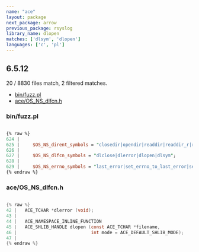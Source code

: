 ```yaml
---
name: "ace"
layout: package
next_package: arrow
previous_package: rsyslog
library_name: dlopen
matches: ['dlsym', 'dlopen']
languages: ['c', 'pl']
---
```

## 6.5.12
20 / 8830 files match, 2 filtered matches.

 - [bin/fuzz.pl](#binfuzzpl)
 - [ace/OS_NS_dlfcn.h](#aceos_ns_dlfcnh)

### bin/fuzz.pl

```pl

{% raw %}
624 | 
625 |     $OS_NS_dirent_symbols = "closedir|opendir|readdir|readdir_r|rewinddir|scandir|alphasort|seekdir|telldir|opendir_emulation|scandir_emulation|closedir_emulation|readdir_emulation";
626 | 
627 |     $OS_NS_dlfcn_symbols = "dlclose|dlerror|dlopen|dlsym";
628 | 
629 |     $OS_NS_errno_symbols = "last_error|set_errno_to_last_error|set_errno_to_wsa_last_error";
{% endraw %}

```
### ace/OS_NS_dlfcn.h

```c

{% raw %}
42 |   ACE_TCHAR *dlerror (void);
43 | 
44 |   ACE_NAMESPACE_INLINE_FUNCTION
45 |   ACE_SHLIB_HANDLE dlopen (const ACE_TCHAR *filename,
46 |                            int mode = ACE_DEFAULT_SHLIB_MODE);
47 | 
{% endraw %}

```